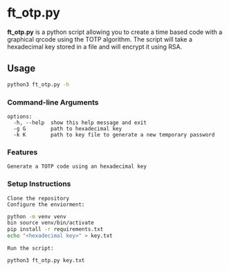 # ft_otp.py

**ft_otp.py** is a python script allowing you to create a time based code with a graphical qrcode using the TOTP algorithm. The script will take a hexadecimal key stored in a file and will encrypt it using RSA.

## Usage
```bash
python3 ft_otp.py -h
```

### Command-line Arguments
```
options:
  -h, --help  show this help message and exit
  -g G        path to hexadecimal key
  -k K        path to key file to generate a new temporary password
```

### Features
    Generate a TOTP code using an hexadecimal key

### Setup Instructions
    Clone the repository
    Configure the enviorment:
```bash
python -m venv venv
bin source venv/bin/activate
pip install -r requirements.txt
echo "<hexadecimal key>" > key.txt
```
    Run the script:
```
python3 ft_otp.py key.txt
```
